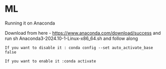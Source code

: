 # ML

Running it on Anaconda 

Download from here - https://www.anaconda.com/download/success and run sh Anaconda3-2024.10-1-Linux-x86_64.sh and follow along
    
    If you want to disable it : conda config --set auto_activate_base false 
    
    If you want to enable it :conda activate
